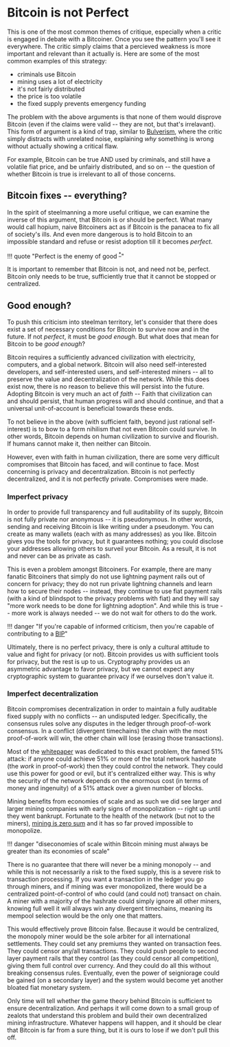 # Bitcoin is not Perfect 

This is one of the most common themes of critique,
 especially when a critic is engaged in debate with a Bitcoiner.
Once you see the pattern you'll see it everywhere.
The critic simply claims that a percieved weakness
 is more important and relevant
 than it actually is.
Here are some of the most common examples of this strategy:

* criminals use Bitcoin
* mining uses a lot of electricity
* it's not fairly distributed
* the price is too volatile
* the fixed supply prevents emergency funding

The problem with the above arguments 
 is that none of them would disprove Bitcoin
 (even if the claims were valid -- they are not, but that's irrelavant).
This form of argument is a kind of trap,
 similar to 
 [Bulverism](https://en.wikipedia.org/wiki/Bulverism),
 where the critic
 simply distracts with unrelated noise,
 explaining *why* something is wrong without actually showing a critical flaw.

For example, Bitcoin can be true AND used by criminals,
 and still have a volatile fiat price,
 and be unfairly distributed,
 and so on -- the question of whether
 Bitcoin is true is irrelevant to all of those concerns.



## Bitcoin fixes -- everything?

In the spirit of steelmanning a more useful critique, 
 we can examine the inverse of this argument,
 that Bitcoin is or should be perfect.
What many would call hopium,
 naive Bitcoiners act as if
 Bitcoin is the panacea to fix all of society's ills.
And even more dangerous is to
 hold Bitcoin to an impossible standard and refuse or resist
 adoption till it becomes *perfect*.

!!! quote "Perfect is the enemy of good <sup>[\*](https://en.wikipedia.org/wiki/Perfect_is_the_enemy_of_good)</sup>"

It is important to remember that Bitcoin is not, and need not be, perfect.
Bitcoin only needs to be true,
 sufficiently true that it cannot be stopped or centralized.


## Good enough?

To push this criticism into steelman territory,
 let's consider that there does exist a set of 
 necessary conditions for Bitcoin
 to survive now and in the future.
If not *perfect*, 
 it must be *good enough*.
But what does that mean for Bitcoin to be *good enough*?

Bitcoin requires a sufficiently
 advanced civilization with electricity, computers,
 and a global network.
Bitcoin will also need self-interested developers,
 and self-interested users,
 and self-interested miners --
 all to preserve the value and decentralization
 of the network.
While this does exist now, there is no reason
 to believe this will persist into the future.
Adopting Bitcoin is very much an act of *faith* --
Faith that civilization can and should persist,
 that human progress will and should continue,
 and that a universal unit-of-account is beneficial towards these ends.

To not believe in the above (with sufficient faith, beyond just rational self-interest)
 is to bow to a form nihilism that not even Bitcoin could survive.
In other words, Bitcoin depends on human civilization to survive and flourish.
If humans cannot make it, then neither can Bitcoin.

However, even with faith in human civilization,
 there are some very difficult compromises
 that Bitcoin has faced, and will continue to face.
Most concerning is privacy and decentralization.
Bitcoin is not perfectly decentralized,
 and it is not perfectly private.
Compromises were made.


### Imperfect privacy

In order to provide full transparency and
 full auditability of its supply, Bitcoin
 is not fully private nor anonymous
 -- it is pseudonymous.
In other words, sending and receiving Bitcoin
 is like writing under a pseudonym.
You can create as many wallets 
 (each with as many addresses) as you like.
Bitcoin gives you the tools for privacy,
 but it guarantees nothing; you could
 disclose your addresses allowing others to surveil 
 your Bitcoin.
As a result, it is not and never can be as
 private as cash.

This is even a problem amongst Bitcoiners.
For example, there are many fanatic Bitcoiners
 that simply do not use lightning payment
 rails out of concern for privacy;
 they do not run private lightning channels
 and learn how to secure their nodes --
 instead, they continue to use fiat
 payment rails 
 (with a kind of blindspot to the privacy problems with fiat)
 and they will say "more work needs to be done for lightning adoption".
And while this is true -- more work is always needed --
 we do not wait for others to do the work.

!!! danger "If you're capable of informed criticism, then you're capable of contributing to a [BIP](https://river.com/learn/what-is-a-bitcoin-improvement-proposal-bip/)"

Ultimately, there is no perfect privacy,
 there is only a cultural attitude to value
 and fight for privacy (or not).
Bitcoin provides us with sufficient tools
 for privacy, but the rest is up to us.
Cryptography provides us an asymmetric advantage
 to favor privacy, but
 we cannot expect any cryptographic
 system to guarantee privacy if we
 ourselves don't value it.




### Imperfect decentralization

Bitcoin compromises decentralization
 in order to maintain a fully auditable
 fixed supply with no conflicts -- an undisputed ledger.
Specifically, the consensus rules solve
 any disputes in the ledger
 through proof-of-work consensus.
In a conflict (divergent timechains)
 the chain with the most proof-of-work
 will win, the other chain will lose
 (erasing those transactions).

Most of the [whitepaper](/images/bitcoin.pdf)
 was dedicated to this exact problem,
 the famed
 51% attack:
 if anyone could
 achieve 51% or more of the total
 network hashrate (the *work* in proof-of-work)
 then they could control the network.
They could use this power for good or evil,
 but it's centralized either way.
This is why the security of the network
 depends on the enormous cost (in terms of money and ingenuity)
 of a 51% attack over a given number of blocks.

Mining benefits from
 economies of scale
 and as such we did see larger and larger mining companies
 with early signs of monopolization --
 right up until they went
 bankrupt.
Fortunate to the health of the network (but not to the miners), 
 [mining is zero sum](mining-zero-sum.md)
 and it has so far proved impossible to monopolize.

!!! danger "diseconomies of scale within Bitcoin mining must always be greater than its economies of scale"

There is no guarantee that there
 will never be a mining monopoly --
 and while this is not necessarily a risk to the
 fixed supply, this is a severe risk to
 transaction processing.
If you want a transaction in the ledger
 you go through miners,
 and if mining was ever monopolized,
 there would be a centralized
 point-of-control of who could
 (and could not)
 transact on chain.
A miner with a majority of the hashrate
 could simply ignore all other miners,
 knowing full well it will always win
 any divergent timechains, meaning
 its mempool selection would be the
 only one that matters.

This would effectively
 prove Bitcoin false.
Because it would be centralized,
 the monopoly miner would be the sole arbiter 
 for all international settlements.
They could set any premiums they
 wanted on transaction fees.
They could censor any/all transactions.
They could push people to
 second layer payment rails that
 they control (as they could censor
 all competition), giving them
 full control over currency.
And they could do all this without
 breaking consensus rules.
Eventually, even the power of seigniorage
 could be gained (on a secondary layer)
 and the system would 
 become yet another bloated fiat monetary system.

Only time will tell whether
 the game theory behind Bitcoin
 is sufficient to ensure decentralization.
And perhaps it will come down to a small
 group of zealots that understand this
 problem and build their own decentralized
 mining infrastructure.
Whatever happens will happen, and it should
 be clear that Bitcoin is far from a sure thing,
 but it is ours to lose if we don't pull this off.











